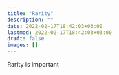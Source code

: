 ```yaml
---
title: "Rarity"
description: ""
date: 2022-02-17T18:42:03+03:00
lastmod: 2022-02-17T18:42:03+03:00
draft: false
images: []
---
```


Rarity is important
